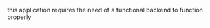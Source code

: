 this application requires the need of a functional backend to function properly
<!-- the ideal situation is that  -->